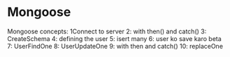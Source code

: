 # Mongoose
Mongoose concepts: 1Connect to server 2: with then() and catch() 3: CreateSchema 4: defining the user 5: isert many 6: user ko save karo beta 7: UserFindOne 8: UserUpdateOne 9: with then and catch() 10: replaceOne
